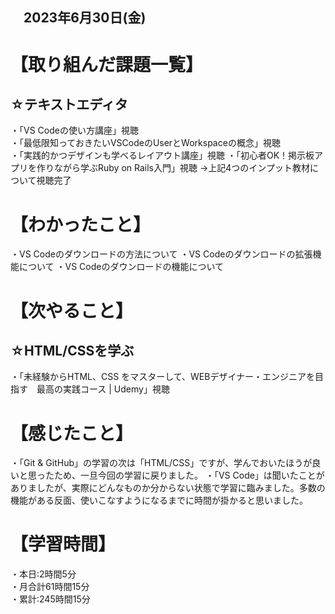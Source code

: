 ## 　2023年6月30日(金)
# 【取り組んだ課題一覧】
## ☆テキストエディタ
・「VS Codeの使い方講座」視聴<br>
・「最低限知っておきたいVSCodeのUserとWorkspaceの概念」視聴<br>
・「実践的かつデザインも学べるレイアウト講座」視聴
・「初心者OK！掲示板アプリを作りながら学ぶRuby on Rails入門」視聴
→上記4つのインプット教材について視聴完了
# 【わかったこと】
・VS Codeのダウンロードの方法について
・VS Codeのダウンロードの拡張機能について
・VS Codeのダウンロードの機能について
# 【次やること】
## ☆HTML/CSSを学ぶ
・「未経験からHTML、CSS をマスターして、WEBデザイナー・エンジニアを目指す　最高の実践コース | Udemy」視聴<br>
# 【感じたこと】
・「Git & GitHub」の学習の次は「HTML/CSS」ですが、学んでおいたほうが良いと思ったため、一旦今回の学習に戻りました。
・「VS Code」は聞いたことがありましたが、実際にどんなものか分からない状態で学習に臨みました。多数の機能がある反面、使いこなすようになるまでに時間が掛かると思いました。<br>
# 【学習時間】
・本日:2時間5分<br>
・月合計61時間15分<br>
・累計:245時間15分
